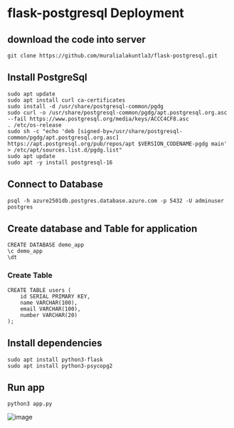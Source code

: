 # flask-postgresql Deployment
## download the code into server
```
git clone https://github.com/muralialakuntla3/flask-postgresql.git
```
## Install PostgreSql 
```
sudo apt update
sudo apt install curl ca-certificates
sudo install -d /usr/share/postgresql-common/pgdg
sudo curl -o /usr/share/postgresql-common/pgdg/apt.postgresql.org.asc --fail https://www.postgresql.org/media/keys/ACCC4CF8.asc
. /etc/os-release
sudo sh -c "echo 'deb [signed-by=/usr/share/postgresql-common/pgdg/apt.postgresql.org.asc] https://apt.postgresql.org/pub/repos/apt $VERSION_CODENAME-pgdg main' > /etc/apt/sources.list.d/pgdg.list"
sudo apt update
sudo apt -y install postgresql-16
```
## Connect to Database
```
psql -h azure2501db.postgres.database.azure.com -p 5432 -U adminuser postgres
```
## Create database and Table for application
```
CREATE DATABASE demo_app
\c demo_app
\dt
```
### Create Table
```
CREATE TABLE users (
    id SERIAL PRIMARY KEY,
    name VARCHAR(100),
    email VARCHAR(100),
    number VARCHAR(20)
);
```
## Install dependencies
```
sudo apt install python3-flask
sudo apt install python3-psycopg2
```
## Run app
```
python3 app.py 
```
![image](https://github.com/user-attachments/assets/b1c14f42-373e-40b4-93f1-0968ae38b8d9)






